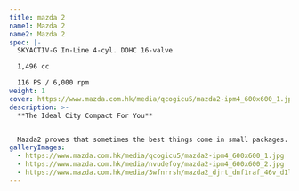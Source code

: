 ```yaml
---
title: mazda 2
name1: Mazda 2
name2: Mazda 2
spec: |-
  SKYACTIV-G In-Line 4-cyl. DOHC 16-valve

  1,496 cc

  116 PS / 6,000 rpm
weight: 1
cover: https://www.mazda.com.hk/media/qcogicu5/mazda2-ipm4_600x600_1.jpg
description: >-
  **The Ideal City Compact For You**


  Mazda2 proves that sometimes the best things come in small packages. Bursting with energy, character and vitality, its striking ‘KODO: Soul of Motion’ design gives it standout presence to keep turning heads. Intelligent safety in Mazda2 is on-hand, making you feel confident, even on roads you are driving for the first time.
galleryImages:
  - https://www.mazda.com.hk/media/qcogicu5/mazda2-ipm4_600x600_1.jpg
  - https://www.mazda.com.hk/media/nvudefoy/mazda2-ipm4_600x600_2.jpg
  - https://www.mazda.com.hk/media/3wfnrrsh/mazda2_djrt_dnf1raf_46v_d1l_ext_360_24_jpg_0024.jpg
---
```

